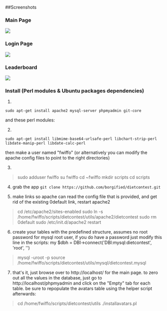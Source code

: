 ##Screenshots
### Main Page
<img src="https://github.com/downloads/borgified/dietcontest/Screenshot-3.png">

### Login Page
<img src="https://github.com/downloads/borgified/dietcontest/Screenshot-4.png">

### Leaderboard
<img src="https://github.com/downloads/borgified/dietcontest/Screenshot-2.png">


### Install (Perl modules & Ubuntu packages dependencies)

1.
`sudo apt-get install apache2 mysql-server phpmyadmin git-core`

and these perl modules:

2.
`sudo apt-get install libmime-base64-urlsafe-perl libchart-strip-perl libdate-manip-perl libdate-calc-perl`

then make a user named "fwiffo" (or alternatively you can modify the apache config files to point to the right directories)

3.
> sudo adduser fwiffo
> su fwiffo
> cd ~fwiffo
> mkdir scripts
> cd scripts

4. grab the app
`git clone https://github.com/borgified/dietcontest.git`

5. make links so apache can read the config file that is provided, and get rid of the existing 0default link, restart apache2
> cd /etc/apache2/sites-enabled
> sudo ln -s /home/fwiffo/scripts/dietcontest/utils/apache2/dietcontest
> sudo rm 0default
> sudo /etc/init.d/apache2 restart
 
6. create your tables with the predefined structure, assumes no root password for mysql root user, if you do have a password just modify this line in the scripts: my $dbh = DBI->connect('DBI:mysql:dietcontest', 'root', '<password here>')

> mysql -uroot -p
> source /home/fwiffo/scripts/dietcontest/utils/mysql/dietcontest.mysql

7. that's it, just browse over to http://localhost/ for the main page. to zero out all the values in the database, just go to http://localhost/phpmyadmin and click on the "Empty" tab for each table. be sure to repopulate the avatars table using the helper script afterwards:

> cd /home/fwiffo/scripts/dietcontest/utils
> ./installavatars.pl

